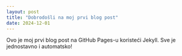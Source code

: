 ```yaml
---
layout: post
title: "Dobrodošli na moj prvi blog post"
date: 2024-12-01
---
```


Ovo je moj prvi blog post na GitHub Pages-u koristeći Jekyll. Sve je jednostavno i automatsko!
